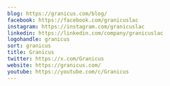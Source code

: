 ```yaml
---
blog: https://granicus.com/blog/
facebook: https://facebook.com/granicuslac
instagram: https://instagram.com/granicuslac
linkedin: https://linkedin.com/company/granicuslac
logohandle: granicus
sort: granicus
title: Granicus
twitter: https://x.com/Granicus
website: https://granicus.com/
youtube: https://youtube.com/c/Granicus
---
```

